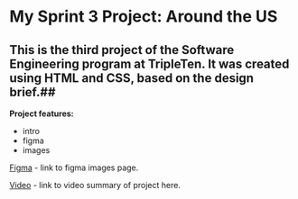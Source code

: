 # My Sprint 3 Project: Around the US #

## This is the third project of the Software Engineering program at TripleTen. It was created using HTML and CSS, based on the design brief.##

__Project features:__
* intro
* figma
* images

[Figma](https://www.figma.com/design/Es8zZP3ARGH9JGcw60i3OD/Sprint-3_-Around-the-US?node-id=0-1&t=7ooDG4vFvWGv6bHj-0) - link to figma images page.

[Video](https://drive.google.com/file/d/1bY5kcdRSwOgF45jYS86zx11QvO4uMinW/view?usp=drive_link) - link to video summary of project here.
